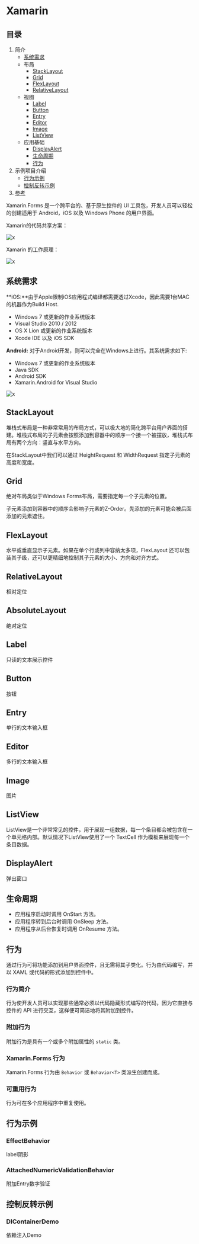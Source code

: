 # Xamarin

## 目录

1. 简介
   - [系统需求](#系统需求)
   - 布局
     - [StackLayout](#StackLayout)
     - [Grid](#Grid)
     - [FlexLayout](#FlexLayout)
     - [RelativeLayout](#RelativeLayout)
   - 视图
     - [Label](#Label)
     - [Button](#Button)
     - [Entry](#Entry)
     - [Editor](#Editor)
     - [Image](#Image)
     - [ListView](#ListView)
   - 应用基础
     - [DisplayAlert](#DisplayAlert)
     - [生命周期](#生命周期)
     - [行为](#行为)
2. 示例项目介绍
   - [行为示例](#行为示例)
   - [控制反转示例](#控制反转示例)
3. [参考](#参考)

Xamarin.Forms 是一个跨平台的、基于原生控件的 UI 工具包，开发人员可以轻松的创建适用于 Android，iOS 以及 Windows Phone 的用户界面。

Xamarin的代码共享方案：

![x](./Resource/5.jpg)

Xamarin 的工作原理：

![x](./Resource/xamarin-forms-architecture.png)

## 系统需求

**iOS:**由于Apple限制iOS应用程式编译都需要透过Xcode，因此需要1台MAC的机器作为Build Host.

- Windows 7 或更新的作业系统版本
- Visual Studio 2010 / 2012
- OS X Lion 或更新的作业系统版本
- Xcode IDE 以及 iOS SDK

**Android:** 对于Android开发，则可以完全在Windows上进行。其系统需求如下:

- Windows 7 或更新的作业系统版本
- Java SDK
- Android SDK
- Xamarin.Android for Visual Studio

![x](./Resource/layouts.png)

## StackLayout

堆栈式布局是一种非常常用的布局方式，可以极大地的简化跨平台用户界面的搭建。堆栈式布局的子元素会按照添加到容器中的顺序一个接一个被摆放，堆栈式布局有两个方向：竖直与水平方向。

在StackLayout中我们可以通过 HeightRequest 和 WidthRequest 指定子元素的高度和宽度。

## Grid

绝对布局类似于Windows Forms布局，需要指定每一个子元素的位置。

子元素添加到容器中的顺序会影响子元素的Z-Order。先添加的元素可能会被后面添加的元素遮住。

## FlexLayout

水平或垂直显示子元素。如果在单个行或列中容纳太多项，FlexLayout 还可以包装其子级，还可以更精细地控制其子元素的大小、方向和对齐方式。

## RelativeLayout

相对定位

## AbsoluteLayout

绝对定位

## Label

只读的文本展示控件

## Button

按钮

## Entry

单行的文本输入框

## Editor

多行的文本输入框

## Image

图片

## ListView

ListView是一个非常常见的控件，用于展现一组数据，每一个条目都会被包含在一个单元格内部。默认情况下ListView使用了一个 TextCell 作为模板来展现每一个条目数据。

## DisplayAlert

弹出窗口

## 生命周期

- 应用程序启动时调用 OnStart 方法。
- 应用程序转到后台时调用 OnSleep 方法。
- 应用程序从后台恢复时调用 OnResume 方法。

## 行为

通过行为可将功能添加到用户界面控件，且无需将其子类化。行为由代码编写，并以 XAML 或代码的形式添加到控件中。

### 行为简介

行为使开发人员可以实现那些通常必须以代码隐藏形式编写的代码，因为它直接与控件的 API 进行交互，这样便可简洁地将其附加到控件。

### 附加行为

附加行为是具有一个或多个附加属性的 `static` 类。

### Xamarin.Forms 行为

Xamarin.Forms 行为由 `Behavior` 或 `Behavior<T>` 类派生创建而成。

### 可重用行为

行为可在多个应用程序中重复使用。

## 行为示例

### EffectBehavior

label阴影

### AttachedNumericValidationBehavior

附加Entry数字验证

## 控制反转示例

### DIContainerDemo

依赖注入Demo
